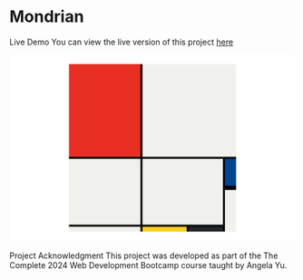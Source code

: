 # Mondrian

Live Demo
You can view the live version of this project [here](https://kapteynuniverse.github.io/Mondrian)

![Screenshot of the project](./screenshot.png)

Project Acknowledgment
This project was developed as part of the The Complete 2024 Web Development Bootcamp course taught by Angela Yu.
